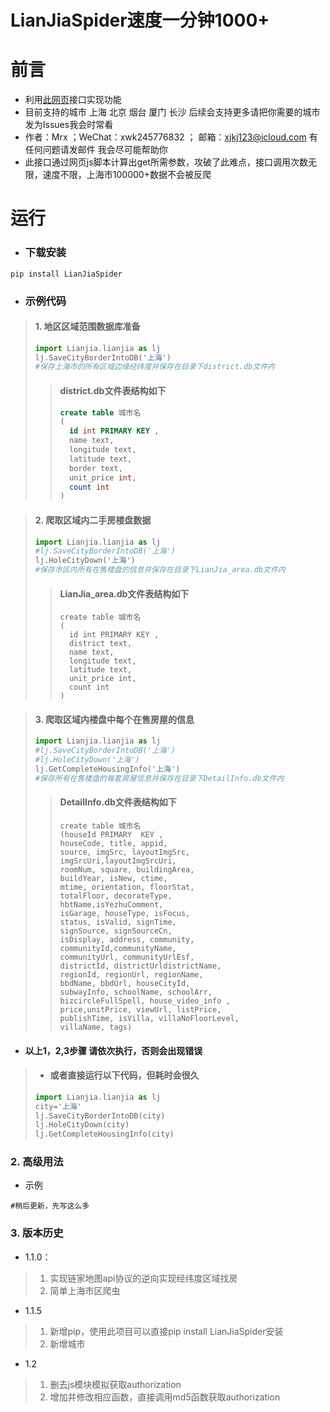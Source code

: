 # LianJiaSpider速度一分钟1000+

# 前言
+ 利用[此网页](https://sh.lianjia.com/ditu/)接口实现功能 
+ 目前支持的城市 上海 北京 烟台 厦门 长沙 后续会支持更多请把你需要的城市发为Issues我会时常看
+ 作者：Mrx ；WeChat：xwk245776832 ； 邮箱：xjkj123@icloud.com 有任何问题请发邮件 我会尽可能帮助你
+ 此接口通过网页js脚本计算出get所需参数，攻破了此难点，接口调用次数无限，速度不限，上海市100000+数据不会被反爬

# 运行
   
   
+ ### 下载安装

```commandline
pip install LianJiaSpider
```


+ ### 示例代码

> #### 1. 地区区域范围数据库准备
> ```python
> import Lianjia.lianjia as lj
> lj.SaveCityBorderIntoDB('上海')
> #保存上海市的所有区域边缘经纬度并保存在目录下district.db文件内
> ```
> >  #### district.db文件表结构如下
> > 
> > ```sql
> > create table 城市名 
> > (
> >   id int PRIMARY KEY ,
> >   name text,
> >   longitude text,
> >   latitude text,
> >   border text,
> >   unit_price int,
> >   count int
> > )
> > ```

> #### 2. 爬取区域内二手房楼盘数据
> ```python
> import Lianjia.lianjia as lj
> #lj.SaveCityBorderIntoDB('上海')
> lj.HoleCityDown('上海')
> #保存市区内所有在售楼盘的信息并保存在目录下LianJia_area.db文件内
> ```
> > #### LianJia_area.db文件表结构如下
> > ```
> > create table 城市名 
> > (
> >   id int PRIMARY KEY ,
> >   district text,
> >   name text,
> >   longitude text,
> >   latitude text,
> >   unit_price int,
> >   count int
> > )
> > ```

> #### 3. 爬取区域内楼盘中每个在售房屋的信息
> ```python
> import Lianjia.lianjia as lj
> #lj.SaveCityBorderIntoDB('上海')
> #lj.HoleCityDown('上海')
> lj.GetCompleteHousingInfo('上海')
> #保存所有在售楼盘的每套房屋信息并保存在目录下DetailInfo.db文件内
> ```
> >  #### DetailInfo.db文件表结构如下
> > ```
> > create table 城市名 
> > (houseId PRIMARY  KEY , 
> > houseCode, title, appid, 
> > source, imgSrc, layoutImgSrc, 
> > imgSrcUri,layoutImgSrcUri, 
> > roomNum, square, buildingArea, 
> > buildYear, isNew, ctime,
> > mtime, orientation, floorStat, 
> > totalFloor, decorateType, 
> > hbtName,isYezhuComment, 
> > isGarage, houseType, isFocus, 
> > status, isValid, signTime,
> > signSource, signSourceCn, 
> > isDisplay, address, community, 
> > communityId,communityName, 
> > communityUrl, communityUrlEsf, 
> > districtId, districtUrldistrictName, 
> > regionId, regionUrl, regionName, 
> > bbdName, bbdUrl, houseCityId,
> > subwayInfo, schoolName, schoolArr, 
> > bizcircleFullSpell, house_video_info , 
> > price,unitPrice, viewUrl, listPrice, 
> > publishTime, isVilla, villaNoFloorLevel,
> > villaName, tags)
> > ```

+ #### 以上1，2,3步骤 请依次执行，否则会出现错误

> + #### 或者直接运行以下代码，但耗时会很久
> ```python
> import Lianjia.lianjia as lj
> city='上海'
> lj.SaveCityBorderIntoDB(city)
> lj.HoleCityDown(city)
> lj.GetCompleteHousingInfo(city)
> ```

### 2. 高级用法
+ 示例
```
#稍后更新，先写这么多

```


### 3. 版本历史
+ 1.1.0：
> 1. 实现链家地图api协议的逆向实现经纬度区域找房
> 2. 简单上海市区爬虫
+ 1.1.5
> 1. 新增pip，使用此项目可以直接pip install LianJiaSpider安装
> 2. 新增城市
+ 1.2
> 1. 删去js模块模拟获取authorization
> 2. 增加并修改相应函数，直接调用md5函数获取authorization


